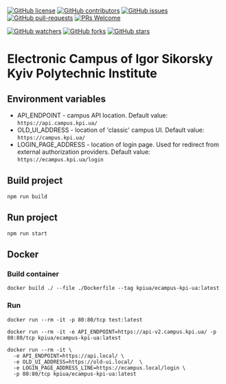 [![GitHub license](https://img.shields.io/github/license/kpi-ua/ecampus.kpi.ua.svg)](https://github.com/kpi-ua/ecampus.kpi.ua/blob/master/LICENSE)
[![GitHub contributors](https://img.shields.io/github/contributors/kpi-ua/ecampus.kpi.ua.svg)](https://GitHub.com/kpi-ua/ecampus.kpi.ua/graphs/contributors/)
[![GitHub issues](https://img.shields.io/github/issues/kpi-ua/ecampus.kpi.ua.svg)](https://GitHub.com/kpi-ua/ecampus.kpi.ua/issues/)
[![GitHub pull-requests](https://img.shields.io/github/issues-pr/kpi-ua/ecampus.kpi.ua.svg)](https://GitHub.com/kpi-ua/ecampus.kpi.ua/pulls/)
[![PRs Welcome](https://img.shields.io/badge/PRs-welcome-brightgreen.svg?style=flat-square)](http://makeapullrequest.com)

[![GitHub watchers](https://img.shields.io/github/watchers/kpi-ua/ecampus.kpi.ua.svg?style=social&label=Watch)](https://GitHub.com/kpi-ua/ecampus.kpi.ua/watchers/)
[![GitHub forks](https://img.shields.io/github/forks/kpi-ua/ecampus.kpi.ua.svg?style=social&label=Fork)](https://GitHub.com/kpi-ua/ecampus.kpi.ua/network/)
[![GitHub stars](https://img.shields.io/github/stars/kpi-ua/ecampus.kpi.ua.svg?style=social&label=Star)](https://GitHub.com/kpi-ua/ecampus.kpi.ua/stargazers/)


# Electronic Campus of Igor Sikorsky Kyiv Polytechnic Institute

## Environment variables

* API_ENDPOINT - campus API location. Default value: `https://api.campus.kpi.ua/`
* OLD_UI_ADDRESS - location of 'classic' campus UI. Default value: `https://campus.kpi.ua/`
* LOGIN_PAGE_ADDRESS - location of login page. Used for redirect from external authorization providers. Default value: `https://ecampus.kpi.ua/login` 

## Build project
```
npm run build
```

## Run project
```
npm run start
```

## Docker
### Build container

```
docker build ./ --file ./Dockerfile --tag kpiua/ecampus-kpi-ua:latest
```

### Run
```
docker run --rm -it -p 80:80/tcp test:latest
```

```
docker run --rm -it -e API_ENDPOINT=https://api-v2.campus.kpi.ua/ -p 80:80/tcp kpiua/ecampus-kpi-ua:latest
```

```
docker run --rm -it \
  -e API_ENDPOINT=https://api.local/ \
  -e OLD_UI_ADDRESS=https://old-ui.local/  \
  -e LOGIN_PAGE_ADDRESS_LINE=https://ecampus.local/login \
  -p 80:80/tcp kpiua/ecampus-kpi-ua:latest
```
